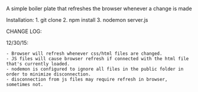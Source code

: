 A simple boiler plate that refreshes the browser whenever a change is made

Installation:
	1. git clone
	2. npm install
	3. nodemon server.js


CHANGE LOG:

12/30/15:
	
	- Browser will refresh whenever css/html files are changed.
	- JS files will cause browser refresh if connected with the html file that's currently loaded.
	- nodemon is configured to ignore all files in the public folder in order to minimize disconnection.
	- disconnection from js files may require refresh in browser, sometimes not.